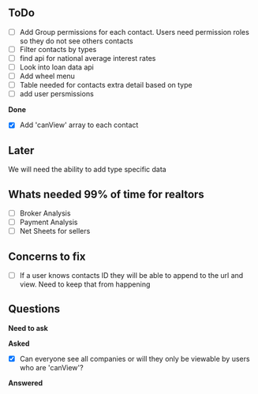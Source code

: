 ## ToDo
- [ ] Add Group permissions for each contact. Users need permission roles so they do not see others contacts
- [ ] Filter contacts by types
- [ ] find api for national average interest rates
- [ ] Look into loan data api
- [ ] Add wheel menu
- [ ] Table needed for contacts extra detail based on type
- [ ] add user persmissions

**Done**
- [x] Add 'canView' array to each contact

## Later
We will need the ability to add type specific data

## Whats needed 99% of time for realtors
- [ ] Broker Analysis
- [ ] Payment Analysis
- [ ] Net Sheets for sellers

## Concerns to fix
- [ ] If a user knows  contacts ID they will be able to append to the url and view. Need to keep that from happening

## Questions
**Need to ask**

**Asked**
- [x] Can everyone see all companies or will they only be viewable by users who are 'canView'?

**Answered**
